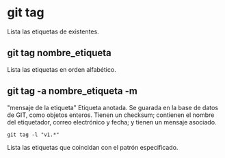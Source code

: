 # git tag
Lista las etiquetas de existentes.

## git tag nombre_etiqueta
Lista las etiquetas en orden alfabético.

## git tag -a nombre_etiqueta -m
"mensaje de la etiqueta"
Etiqueta anotada. Se guarada en la base de datos de GIT, como objetos enteros.
Tienen un checksum; contienen el nombre del etiquetador, correo electrónico y fecha; y tienen un mensaje asociado.
```
git tag -l "v1.*"
```
Lista las etiquetas que coincidan con el patrón especificado.